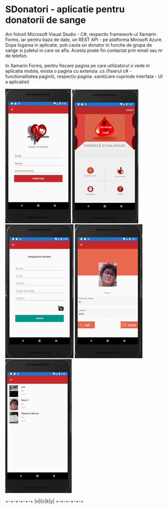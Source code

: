 # SDonatori - aplicatie pentru donatorii de sange



Am folosit Microsoft Visual Studio - C#, respectiv framework-ul Xamarin Forms, iar pentru baza de date, un REST API - pe platforma Mirosoft Azure.
Dupa logarea in aplicatie, poti cauta un donator in functie de grupa de sange si judetul in care se afla. Acesta poate fin contactat prin email sau nr de telefon.

In Xamarin Forms, pentru fiecare pagina pe care utilizatorul o vede in aplicatia mobila, exista o pagina cu extensia .cs (fisierul c# - functionalitatea paginii), respectiv pagina .xaml(care cuprinde interfata - UI a aplicatiei)

![imag1](https://github.com/vickyrusu/SDonatori/blob/master/screenshots/01_sign_up_page.png)
![imag2](https://github.com/vickyrusu/SDonatori/blob/master/screenshots/02_main_page.png) <br>
![imag3](https://github.com/vickyrusu/SDonatori/blob/master/screenshots/03_donator_sign_up.png)
![imag4](https://github.com/vickyrusu/SDonatori/blob/master/screenshots/04_donator_detalii.png) <br>
![imag5](https://github.com/vickyrusu/SDonatori/blob/master/screenshots/05_lista_donatori.png)

 +-+-+-+-+-+ 
 |v|i|c|k|y| 
 +-+-+-+-+-+
